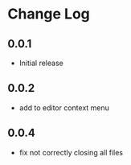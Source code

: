 # Change Log

## 0.0.1

- Initial release

## 0.0.2

- add to editor context menu

## 0.0.4

- fix not correctly closing all files
